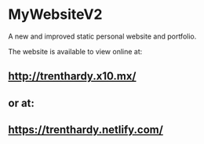 # MyWebsiteV2
A new and improved static personal website and portfolio.

The website is available to view online at:

http://trenthardy.x10.mx/
--------------------------------------------
or at:
--------------------------------------------
https://trenthardy.netlify.com/
--------------------------------------------

